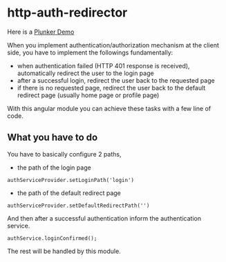 http-auth-redirector
====================
Here is a [Plunker Demo](http://plnkr.co/edit/z8OZCgMjP8Ppaik5Wl23)

When you implement authentication/authorization mechanism at the client side, you have to implement the followings fundamentally:
- when authentication failed (HTTP 401 response is received), automatically redirect the user to the login page
- after a successful login, redirect the user back to the requested page
- if there is no requested page, redirect the user back to the default redirect page (usually home page or profile page)

With this angular module you can achieve these tasks with a few line of code.

## What you have to do

You have to basically configure 2 paths, 
- the path of the login page
```
authServiceProvider.setLoginPath('login')
```
- the path of the default redirect page
```
authServiceProvider.setDefaultRedirectPath('')
```

And then after a successful authentication inform the authentication service.
```
authService.loginConfirmed();
```

The rest will be handled by this module.
